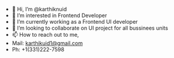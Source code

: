 - 👋 Hi, I’m @karthiknuid
- 👀 I’m interested in Frontend Developer
- 🌱 I’m currently working as a Frontend UI developer
- 💞️ I’m looking to collaborate on UI project for all bussinees units
- 📫 How to reach out to me,
- Mail: karthikuid1@gmail.com
- Ph: +1(331)222-7598

<!---
karthiknuid/karthiknuid is a ✨ special ✨ repository because its `README.md` (this file) appears on your GitHub profile.
You can click the Preview link to take a look at your changes.
--->
